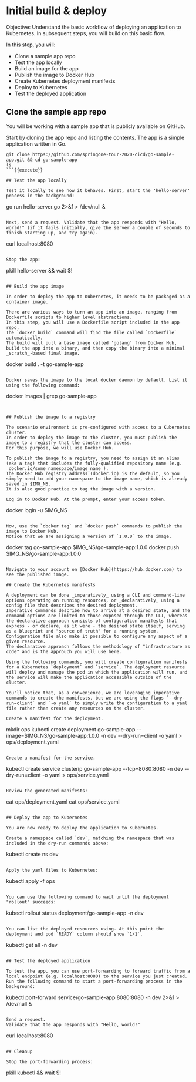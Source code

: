 # Initial build & deploy

Objective:
Understand the basic workflow of deploying an application to Kubernetes. 
In subsequent steps, you will build on this basic flow.

In this step, you will:
- Clone a sample app repo
- Test the app locally
- Build an image for the app
- Publish the image to Docker Hub
- Create Kubernetes deployment manifests
- Deploy to Kubernetes
- Test the deployed application

## Clone the sample app repo
You will be working with a sample app that is publicly available on GitHub.

Start by cloning the app repo and listing the contents. 
The app is a simple application written in Go.

```
git clone https://github.com/springone-tour-2020-cicd/go-sample-app.git && cd go-sample-app
ls
```{{execute}}

## Test the app locally

Test it locally to see how it behaves. First, start the 'hello-server' process in the background:

```
go run hello-server.go 2>&1 > /dev/null &
```{{execute}}

Next, send a request. Validate that the app responds with "Hello, world!" (if it fails initially, give the server a couple of seconds to finish starting up, and try again).

```
curl localhost:8080
```{{execute}}

Stop the app:

```
pkill hello-server && wait $!
```{{execute}}

## Build the app image

In order to deploy the app to Kubernetes, it needs to be packaged as a container image.

There are various ways to turn an app into an image, ranging from Dockerfile scripts to higher level abstractions. 
In this step, you will use a Dockerfile script included in the app repo. 
The `docker build` command will find the file called `Dockerfile` automatically. 
The build will pull a base image called 'golang' from Docker Hub, build the app into a binary, and then copy the binary into a minimal _scratch_-based final image.

```
docker build . -t go-sample-app
```{{execute}}

Docker saves the image to the local docker daemon by default. List it using the following command:

```
docker images | grep go-sample-app
```{{execute}}


## Publish the image to a registry

The scenario environment is pre-configured with access to a Kubernetes cluster. 
In order to deploy the image to the cluster, you must publish the image to a registry that the cluster can access. 
For this purpose, we will use Docker Hub.

To publish the image to a registry, you need to assign it an alias (aka a tag) that includes the fully-qualified repository name (e.g. _docker.io/some_namespace/image_name_). 
The Docker Hub registry address (docker.io) is the default, so you simply need to add your namespace to the image name, which is already saved in $IMG_NS. 
It is also good practice to tag the image with a version.

Log in to Docker Hub. At the prompt, enter your access token.

```
docker login -u $IMG_NS
```{{execute}}

Now, use the `docker tag` and `docker push` commands to publish the image to Docker Hub. 
Notice that we are assigning a version of `1.0.0` to the image.

```
docker tag go-sample-app $IMG_NS/go-sample-app:1.0.0
docker push $IMG_NS/go-sample-app:1.0.0
```{{execute}}

Navigate to your account on [Docker Hub](https://hub.docker.com) to see the published image.

## Create the Kubernetes manifests

A deployment can be done _imperatively_ using a CLI and command-line options operating on running resources, or _declaratively_ using a config file that describes the desired deployment. 
Imperative commands describe how to arrive at a desired state, and the command options are limited to those exposed through the CLI, whereas the declarative approach consists of configuration manifests that express - or declare, as it were - the desired state itself, serving as a blueprint and "source of truth" for a running system. 
Configuration file also make it possible to configure any aspect of a given resource.
The declarative approach follows the methodology of "infrastructure as code" and is the approuch you will use here.

Using the following commands, you will create configuration manifests for a Kubernetes `deployment` and `service`. The deployment resource will deploy and manage the pod in which the application will run, and the service will make the application accessible outside of the cluster.
 
You'll notice that, as a convenience, we are leveraging imperative commands to create the manifests, but we are using the flags `--dry-run=client` and `-o yaml` to simply write the configuration to a yaml file rather than create any resources on the cluster.

Create a manifest for the deployment. 

```
mkdir ops
kubectl create deployment go-sample-app --image=$IMG_NS/go-sample-app:1.0.0 -n dev --dry-run=client -o yaml > ops/deployment.yaml
```{{execute}}

Create a manifest for the service. 

```
kubectl create service clusterip go-sample-app --tcp=8080:8080 -n dev --dry-run=client -o yaml > ops/service.yaml
```{{execute}}

Review the generated manifests:

```
cat ops/deployment.yaml
cat ops/service.yaml
```{{execute}}

## Deploy the app to Kubernetes

You are now ready to deploy the application to Kubernetes.

Create a namespace called `dev`, matching the namespace that was included in the dry-run commands above:

```
kubectl create ns dev
```{{execute}}

Apply the yaml files to Kubernetes:

```
kubectl apply -f ops
```{{execute}}

You can use the following command to wait until the deployment "rollout" succeeds:

```
kubectl rollout status deployment/go-sample-app -n dev
```{{execute}}

You can list the deployed resources using. At this point the deployment and pod `READY` column should show `1/1`.

```
kubectl get all -n dev
```{{execute}}

## Test the deployed application

To test the app, you can use port-forwarding to forward traffic from a local endpoint (e.g. localhost:8080) to the service you just created. 
Run the following command to start a port-forwarding process in the background:

```
kubectl port-forward service/go-sample-app 8080:8080 -n dev 2>&1 > /dev/null &
```{{execute}}

Send a request. 
Validate that the app responds with "Hello, world!"

```
curl localhost:8080
```{{execute}}

## Cleanup

Stop the port-forwarding process:

```
pkill kubectl && wait $!
```{{execute}}
